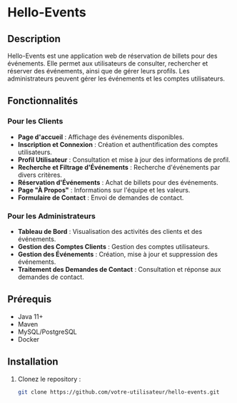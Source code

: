 # Hello-Events

## Description
Hello-Events est une application web de réservation de billets pour des événements. Elle permet aux utilisateurs de consulter, rechercher et réserver des événements, ainsi que de gérer leurs profils. Les administrateurs peuvent gérer les événements et les comptes utilisateurs.

## Fonctionnalités
### Pour les Clients
- **Page d'accueil** : Affichage des événements disponibles.
- **Inscription et Connexion** : Création et authentification des comptes utilisateurs.
- **Profil Utilisateur** : Consultation et mise à jour des informations de profil.
- **Recherche et Filtrage d'Événements** : Recherche d'événements par divers critères.
- **Réservation d'Événements** : Achat de billets pour des événements.
- **Page "À Propos"** : Informations sur l'équipe et les valeurs.
- **Formulaire de Contact** : Envoi de demandes de contact.

### Pour les Administrateurs
- **Tableau de Bord** : Visualisation des activités des clients et des événements.
- **Gestion des Comptes Clients** : Gestion des comptes utilisateurs.
- **Gestion des Événements** : Création, mise à jour et suppression des événements.
- **Traitement des Demandes de Contact** : Consultation et réponse aux demandes de contact.

## Prérequis
- Java 11+
- Maven
- MySQL/PostgreSQL
- Docker

## Installation
1. Clonez le repository :
   ```sh
   git clone https://github.com/votre-utilisateur/hello-events.git
